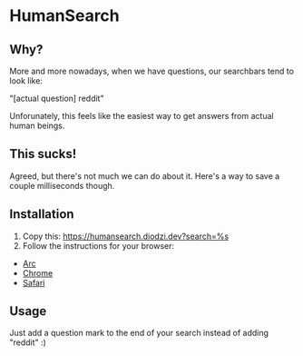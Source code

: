 # HumanSearch

## Why?

More and more nowadays, when we have questions, our searchbars tend to look like:

"[actual question] reddit"

Unforunately, this feels like the easiest way to get answers from actual human beings.

## This sucks!

Agreed, but there's not much we can do about it. Here's a way to save a couple milliseconds though.

## Installation

1. Copy this: https://humansearch.diodzi.dev?search=%s
2. Follow the instructions for your browser:

- [Arc](https://arc.net/e/A9F271E9-7692-48F8-BACF-D4DDDB8AC624)
- [Chrome](https://support.google.com/chrome/answer/95426?hl=en&co=GENIE.Platform%3DDesktop)
- [Safari](https://www.reddit.com/r/ios/comments/1cztie3/comment/ljzle44/)

## Usage

Just add a question mark to the end of your search instead of adding "reddit" :)
